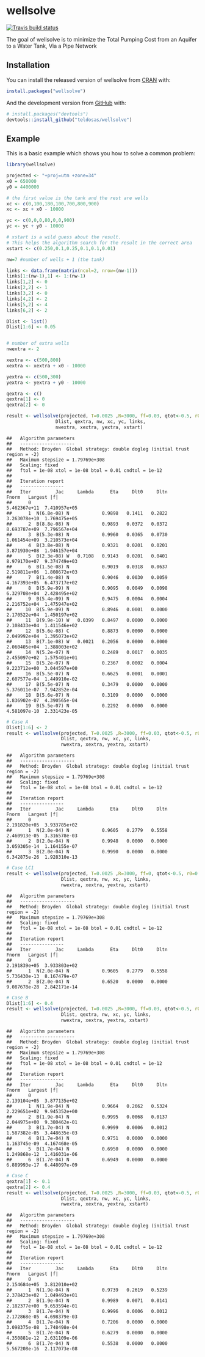 
<!-- README.md is generated from README.Rmd. Please edit that file -->

# wellsolve

<!-- badges: start -->

[![Travis build
status](https://travis-ci.com/teldosas/wellsolve.svg?branch=master)](https://travis-ci.com/teldosas/wellsolve)
<!-- badges: end -->

The goal of wellsolve is to minimize the Total Pumping Cost from an
Aquifer to a Water Tank, Via a Pipe Network

## Installation

You can install the released version of wellsolve from
[CRAN](https://CRAN.R-project.org) with:

``` r
install.packages("wellsolve")
```

And the development version from [GitHub](https://github.com/) with:

``` r
# install.packages("devtools")
devtools::install_github("teldosas/wellsolve")
```

## Example

This is a basic example which shows you how to solve a common problem:

``` r
library(wellsolve)

projected <- "+proj=utm +zone=34"
x0 = 650000
y0 = 4400000

# the first value is the tank and the rest are wells
xc <- c(0,100,180,100,700,800,900)
xc <- xc + x0 - 10000

yc <- c(0,0,0,80,0,0,900)
yc <- yc + y0 - 10000

# xstart is a wild guess about the result.
# This helps the algorithm search for the result in the correct area
xstart <- c(0.250,0.1,0.25,0.1,0.1,0.01)

nw=7 #number of wells + 1 (the tank)

links <- data.frame(matrix(ncol=2, nrow=(nw-1)))
links[1:(nw-1),1] <- 1:(nw-1)
links[1,2] <- 0
links[2,2] <- 1
links[3,2] <- 0
links[4,2] <- 2
links[5,2] <- 4
links[6,2] <- 2

Dlist <- list()
Dlist[1:6] <- 0.05


# number of extra wells
nwextra <- 2

xextra <- c(500,800)
xextra <- xextra + x0 - 10000

yextra <- c(500,300)
yextra <- yextra + y0 - 10000

qextra <- c()
qextra[1] <- 0
qextra[2] <- 0

result <- wellsolve(projected, T=0.0025 ,R=3000, ff=0.03, qtot<-0.5, r0=0.200,
                  Dlist, qextra, nw, xc, yc, links,
                  nwextra, xextra, yextra, xstart)
```

    ##   Algorithm parameters
    ##   --------------------
    ##   Method: Broyden  Global strategy: double dogleg (initial trust region = -2)
    ##   Maximum stepsize = 1.79769e+308
    ##   Scaling: fixed
    ##   ftol = 1e-08 xtol = 1e-08 btol = 0.01 cndtol = 1e-12
    ## 
    ##   Iteration report
    ##   ----------------
    ##   Iter         Jac     Lambda      Eta     Dlt0     Dltn         Fnorm   Largest |f|
    ##      0                                                    5.462367e+11  7.410957e+05
    ##      1  N(6.8e-08) N            0.9898   0.1411   0.2822  3.263078e+10  1.769475e+05
    ##      2  B(8.8e-08) N            0.9893   0.0372   0.0372  8.693787e+09  7.796567e+04
    ##      3  B(5.3e-08) N            0.9960   0.0365   0.0730  1.061454e+09  3.210573e+04
    ##      4  B(3.8e-08) N            0.9321   0.0201   0.0201  3.871930e+08  1.946157e+04
    ##      5  B(2.3e-08) W   0.7108   0.9143   0.0201   0.0401  8.979170e+07  9.374749e+03
    ##      6  B(1.5e-08) N            0.9019   0.0318   0.0637  2.519811e+06  1.808672e+03
    ##      7  B(1.4e-08) N            0.9046   0.0030   0.0059  4.167393e+05  6.473717e+02
    ##      8  B(5.9e-09) N            0.9095   0.0049   0.0098  6.329708e+04  2.428495e+02
    ##      9  B(5.4e-09) N            0.9475   0.0004   0.0004  2.216752e+04  1.475947e+02
    ##     10  B(5.9e-09) N            0.8946   0.0001   0.0000  2.170522e+04  1.450197e+02
    ##     11  B(9.9e-10) W   0.0399   0.8497   0.0000   0.0000  2.108433e+04  1.411546e+02
    ##     12  B(5.6e-08) C            0.8873   0.0000   0.0000  2.049992e+04  1.395073e+02
    ##     13  B(7.1e-08) W   0.0021   0.2056   0.0000   0.0000  2.060405e+04  1.388003e+02
    ##     14  N(5.2e-07) N            0.2489   0.0017   0.0035  2.455097e+02  1.575401e+01
    ##     15  B(5.2e-07) N            0.2367   0.0002   0.0004  9.223712e+00  3.044597e+00
    ##     16  B(5.5e-07) N            0.6625   0.0001   0.0001  2.607577e-04  1.449910e-02
    ##     17  B(5.5e-07) N            0.3479   0.0000   0.0000  5.376011e-07  7.942852e-04
    ##     18  B(5.6e-07) N            0.3109   0.0000   0.0000  1.836902e-07  4.390565e-04
    ##     19  B(5.5e-07) N            0.2292   0.0000   0.0000  4.581097e-10  2.331423e-05

``` r
# Case A
Dlist[1:6] <- 2
result <- wellsolve(projected, T=0.0025 ,R=3000, ff=0.03, qtot<-0.5, r0=0.200,
                    Dlist, qextra, nw, xc, yc, links,
                    nwextra, xextra, yextra, xstart)
```

    ##   Algorithm parameters
    ##   --------------------
    ##   Method: Broyden  Global strategy: double dogleg (initial trust region = -2)
    ##   Maximum stepsize = 1.79769e+308
    ##   Scaling: fixed
    ##   ftol = 1e-08 xtol = 1e-08 btol = 0.01 cndtol = 1e-12
    ## 
    ##   Iteration report
    ##   ----------------
    ##   Iter         Jac     Lambda      Eta     Dlt0     Dltn         Fnorm   Largest |f|
    ##      0                                                    2.191820e+05  3.933785e+02
    ##      1  N(2.0e-04) N            0.9605   0.2779   0.5558  2.460913e-05  3.316578e-03
    ##      2  B(2.0e-04) N            0.9948   0.0000   0.0000  3.059305e-14  1.164155e-07
    ##      3  B(2.0e-04) N            0.9990   0.0000   0.0000  6.342875e-26  1.928310e-13

``` r
# Case LC1
result <- wellsolve(projected, T=0.0025 ,R=3000, ff=0, qtot<-0.5, r0=0.200,
                    Dlist, qextra, nw, xc, yc, links,
                    nwextra, xextra, yextra, xstart)
```

    ##   Algorithm parameters
    ##   --------------------
    ##   Method: Broyden  Global strategy: double dogleg (initial trust region = -2)
    ##   Maximum stepsize = 1.79769e+308
    ##   Scaling: fixed
    ##   ftol = 1e-08 xtol = 1e-08 btol = 0.01 cndtol = 1e-12
    ## 
    ##   Iteration report
    ##   ----------------
    ##   Iter         Jac     Lambda      Eta     Dlt0     Dltn         Fnorm   Largest |f|
    ##      0                                                    2.191839e+05  3.933803e+02
    ##      1  N(2.0e-04) N            0.9605   0.2779   0.5558  5.736430e-13  8.167479e-07
    ##      2  B(2.0e-04) N            0.6520   0.0000   0.0000  9.087678e-28  2.842171e-14

``` r
# Case B
Dlist[1:6] <- 0.4
result <- wellsolve(projected, T=0.0025 ,R=3000, ff=0.03, qtot<-0.5, r0=0.200,
                    Dlist, qextra, nw, xc, yc, links,
                    nwextra, xextra, yextra, xstart)
```

    ##   Algorithm parameters
    ##   --------------------
    ##   Method: Broyden  Global strategy: double dogleg (initial trust region = -2)
    ##   Maximum stepsize = 1.79769e+308
    ##   Scaling: fixed
    ##   ftol = 1e-08 xtol = 1e-08 btol = 0.01 cndtol = 1e-12
    ## 
    ##   Iteration report
    ##   ----------------
    ##   Iter         Jac     Lambda      Eta     Dlt0     Dltn         Fnorm   Largest |f|
    ##      0                                                    2.139104e+05  3.877135e+02
    ##      1  N(1.9e-04) N            0.9664   0.2662   0.5324  2.229651e+02  9.945352e+00
    ##      2  B(1.9e-04) N            0.9995   0.0068   0.0137  2.044975e+00  9.380462e-01
    ##      3  B(1.7e-04) N            0.9999   0.0006   0.0012  1.587382e-05  3.448635e-03
    ##      4  B(1.7e-04) N            0.9751   0.0000   0.0000  1.163745e-09  4.167468e-05
    ##      5  B(1.7e-04) N            0.6950   0.0000   0.0000  1.249868e-12  1.416031e-06
    ##      6  B(1.7e-04) N            0.6949   0.0000   0.0000  6.889993e-17  6.448097e-09

``` r
# Case C
qextra[1] <- 0.1
qextra[2] <- 0.4
result <- wellsolve(projected, T=0.0025 ,R=3000, ff=0.03, qtot<-0.5, r0=0.200,
                    Dlist, qextra, nw, xc, yc, links,
                    nwextra, xextra, yextra, xstart)
```

    ##   Algorithm parameters
    ##   --------------------
    ##   Method: Broyden  Global strategy: double dogleg (initial trust region = -2)
    ##   Maximum stepsize = 1.79769e+308
    ##   Scaling: fixed
    ##   ftol = 1e-08 xtol = 1e-08 btol = 0.01 cndtol = 1e-12
    ## 
    ##   Iteration report
    ##   ----------------
    ##   Iter         Jac     Lambda      Eta     Dlt0     Dltn         Fnorm   Largest |f|
    ##      0                                                    2.154684e+05  3.812010e+02
    ##      1  N(1.9e-04) N            0.9739   0.2619   0.5239  2.378423e+02  1.049493e+01
    ##      2  B(1.9e-04) N            0.9989   0.0071   0.0141  2.182377e+00  9.653594e-01
    ##      3  B(1.7e-04) N            0.9996   0.0006   0.0012  2.172868e-05  4.698379e-03
    ##      4  B(1.7e-04) N            0.7206   0.0000   0.0000  3.098375e-08  1.748498e-04
    ##      5  B(1.7e-04) N            0.6279   0.0000   0.0000  4.350881e-12  2.631109e-06
    ##      6  B(1.7e-04) N            0.5538   0.0000   0.0000  5.567208e-16  2.117073e-08
